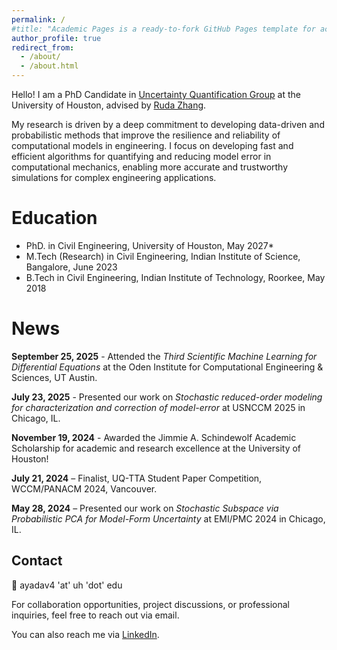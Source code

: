 ```yaml
---
permalink: /
#title: "Academic Pages is a ready-to-fork GitHub Pages template for academic personal websites"
author_profile: true
redirect_from: 
  - /about/
  - /about.html
---
```


Hello! I am a PhD Candidate in [Uncertainty Quantification Group](https://uq.uh.edu/) at the University of Houston, advised by [Ruda Zhang](https://www.cive.uh.edu/faculty/zhang-ruda). 

My research is driven by a deep commitment to developing data-driven and probabilistic methods that improve the resilience and reliability of computational models in engineering. I focus on developing fast and efficient algorithms for quantifying and reducing model error in computational mechanics, enabling more accurate and trustworthy simulations for complex engineering applications.

Education
===========
- PhD. in Civil Engineering, University of Houston, May 2027*
- M.Tech (Research) in Civil Engineering, Indian Institute of Science, Bangalore, June 2023
- B.Tech in Civil Engineering, Indian Institute of Technology, Roorkee, May 2018

News
======
**September 25, 2025** - Attended the *Third Scientific Machine Learning for Differential Equations* at the Oden Institute for Computational Engineering & Sciences, UT Austin.

**July 23, 2025** - Presented our work on *Stochastic reduced-order modeling for characterization and correction of model-error* at USNCCM 2025 in Chicago, IL.

**November 19, 2024** - Awarded the Jimmie A. Schindewolf Academic Scholarship for academic and research excellence at the University of Houston!

**July 21, 2024** – Finalist, UQ-TTA Student Paper Competition, WCCM/PANACM 2024, Vancouver.

**May 28, 2024** – Presented our work on *Stochastic Subspace via Probabilistic PCA for Model-Form Uncertainty* at EMI/PMC 2024 in Chicago, IL.

Contact
---------
:email: ayadav4 'at' uh 'dot' edu

For collaboration opportunities, project discussions, or professional inquiries, feel free to reach out via email. 

You can also reach me via [LinkedIn](https://www.linkedin.com/in/akash-yadav-018535112/).
